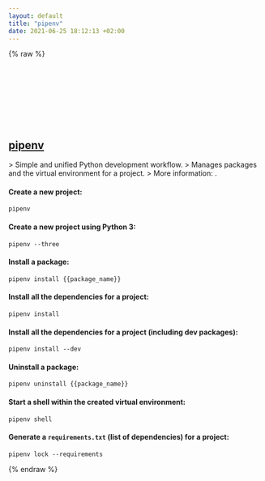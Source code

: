 ```yaml
---
layout: default
title: "pipenv"
date: 2021-06-25 18:12:13 +02:00
---
```

{% raw %}
<h2 id="pipenv">
  <a href="/en/common/pipenv.html">pipenv</a> <a href="#pipenv"><svg class="icon">
    <use href="/assets/images/unicode_sprite.svg#link" />
  </svg></a>
</h2>
> Simple and unified Python development workflow.
> Manages packages and the virtual environment for a project.
> More information: <https://pypi.org/project/pipenv>.

#### Create a new project:
```shell
pipenv
```
#### Create a new project using Python 3:
```shell
pipenv --three
```
#### Install a package:
```shell
pipenv install {{package_name}}
```
#### Install all the dependencies for a project:
```shell
pipenv install
```
#### Install all the dependencies for a project (including dev packages):
```shell
pipenv install --dev
```
#### Uninstall a package:
```shell
pipenv uninstall {{package_name}}
```
#### Start a shell within the created virtual environment:
```shell
pipenv shell
```
#### Generate a `requirements.txt` (list of dependencies) for a project:
```shell
pipenv lock --requirements
```
{% endraw %}